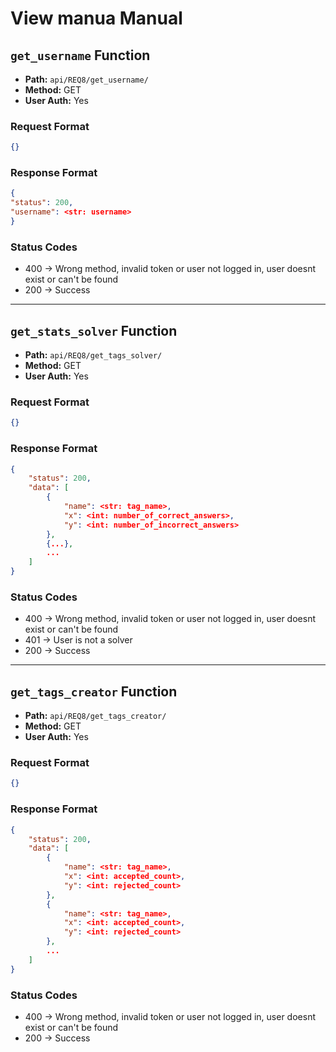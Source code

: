 # View manua Manual

## `get_username` Function
- **Path:** `api/REQ8/get_username/`
- **Method:** GET
- **User Auth:** Yes

### Request Format
```json
{}
```


### Response Format
```json
{
"status": 200,
"username": <str: username>
}
```


### Status Codes
- 400 -> Wrong method, invalid token or user not logged in, user doesnt exist or can't be found
- 200 -> Success

---

## `get_stats_solver` Function
- **Path:** `api/REQ8/get_tags_solver/`
- **Method:** GET
- **User Auth:** Yes

### Request Format
```json
{}
```


### Response Format
```json
{
    "status": 200,
    "data": [
        {
            "name": <str: tag_name>,
            "x": <int: number_of_correct_answers>,
            "y": <int: number_of_incorrect_answers>
        },
        {...},
        ...
    ]
}
```


### Status Codes
- 400 -> Wrong method, invalid token or user not logged in, user doesnt exist or can't be found
- 401 ->  User is not a solver
- 200 -> Success

---

## `get_tags_creator` Function
- **Path:** `api/REQ8/get_tags_creator/`
- **Method:** GET
- **User Auth:** Yes

### Request Format
```json
{}
```

### Response Format
```json
{
    "status": 200,
    "data": [
        {
            "name": <str: tag_name>,
            "x": <int: accepted_count>,
            "y": <int: rejected_count>
        },
        {
            "name": <str: tag_name>,
            "x": <int: accepted_count>,
            "y": <int: rejected_count>
        },
        ...
    ]
}
```
### Status Codes
- 400 -> Wrong method, invalid token or user not logged in, user doesnt exist or can't be found
- 200 -> Success
